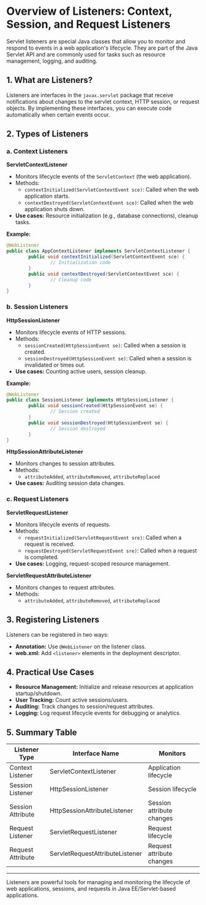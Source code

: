 # Overview of Listeners: Context, Session, and Request Listeners

Servlet listeners are special Java classes that allow you to monitor and respond to events in a web application's lifecycle. They are part of the Java Servlet API and are commonly used for tasks such as resource management, logging, and auditing.

## 1. What are Listeners?

Listeners are interfaces in the `javax.servlet` package that receive notifications about changes to the servlet context, HTTP session, or request objects. By implementing these interfaces, you can execute code automatically when certain events occur.

## 2. Types of Listeners

### a. Context Listeners

**ServletContextListener**  

- Monitors lifecycle events of the `ServletContext` (the web application).
- Methods:
  - `contextInitialized(ServletContextEvent sce)`: Called when the web application starts.
  - `contextDestroyed(ServletContextEvent sce)`: Called when the web application shuts down.
- **Use cases:** Resource initialization (e.g., database connections), cleanup tasks.

**Example:**

```java
@WebListener
public class AppContextListener implements ServletContextListener {
        public void contextInitialized(ServletContextEvent sce) {
                // Initialization code
        }
        public void contextDestroyed(ServletContextEvent sce) {
                // Cleanup code
        }
}
```

### b. Session Listeners

**HttpSessionListener**  

- Monitors lifecycle events of HTTP sessions.
- Methods:
  - `sessionCreated(HttpSessionEvent se)`: Called when a session is created.
  - `sessionDestroyed(HttpSessionEvent se)`: Called when a session is invalidated or times out.
- **Use cases:** Counting active users, session cleanup.

**Example:**

```java
@WebListener
public class SessionListener implements HttpSessionListener {
        public void sessionCreated(HttpSessionEvent se) {
                // Session created
        }
        public void sessionDestroyed(HttpSessionEvent se) {
                // Session destroyed
        }
}
```

**HttpSessionAttributeListener**  

- Monitors changes to session attributes.
- Methods:
  - `attributeAdded`, `attributeRemoved`, `attributeReplaced`
- **Use cases:** Auditing session data changes.

### c. Request Listeners

**ServletRequestListener**  

- Monitors lifecycle events of requests.
- Methods:
  - `requestInitialized(ServletRequestEvent sre)`: Called when a request is received.
  - `requestDestroyed(ServletRequestEvent sre)`: Called when a request is completed.
- **Use cases:** Logging, request-scoped resource management.

**ServletRequestAttributeListener**  

- Monitors changes to request attributes.
- Methods:
  - `attributeAdded`, `attributeRemoved`, `attributeReplaced`

## 3. Registering Listeners

Listeners can be registered in two ways:

- **Annotation:** Use `@WebListener` on the listener class.
- **web.xml:** Add `<listener>` elements in the deployment descriptor.

## 4. Practical Use Cases

- **Resource Management:** Initialize and release resources at application startup/shutdown.
- **User Tracking:** Count active sessions/users.
- **Auditing:** Track changes to session/request attributes.
- **Logging:** Log request lifecycle events for debugging or analytics.

## 5. Summary Table

| Listener Type         | Interface Name                  | Monitors                |
|---------------------- |------------------------------- |------------------------ |
| Context Listener      | ServletContextListener          | Application lifecycle   |
| Session Listener      | HttpSessionListener             | Session lifecycle       |
| Session Attribute     | HttpSessionAttributeListener    | Session attribute changes|
| Request Listener      | ServletRequestListener          | Request lifecycle       |
| Request Attribute     | ServletRequestAttributeListener | Request attribute changes|

---

Listeners are powerful tools for managing and monitoring the lifecycle of web applications, sessions, and requests in Java EE/Servlet-based applications.
